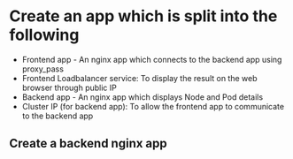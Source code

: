 # Create an app which is split into the following
* Frontend app - An nginx app which connects to the backend app using proxy_pass
* Frontend Loadbalancer service: To display the result on the web browser through public IP
* Backend app - An nginx app which displays Node and Pod details
* Cluster IP (for backend app): To allow the frontend app to communicate to the backend app

## Create a backend nginx app


